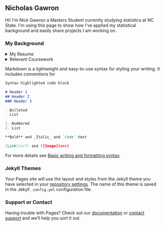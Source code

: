 ## Nicholas Gawron

Hi! I'm Nick Gawron a Masters Student currently studying statistics at NC State. I'm using this page to show how I've applied my statistical background and easily share projects I am working on. 

### My Background


<details><summary>My Resume</summary>
<p>




</p>
</details>





<details><summary>Relevant Coursework</summary>
<p>

  - ST 430: Linear Models 
  - ST 432: Survey Sampling 
  - ST 546: Probabality and Stochastic Processes (w/ Measure Theory)
  - 

</p>
</details>



Markdown is a lightweight and easy-to-use syntax for styling your writing. It includes conventions for

```markdown
Syntax highlighted code block

# Header 1
## Header 2
### Header 3

- Bulleted
- List

1. Numbered
2. List

**Bold** and _Italic_ and `Code` text

[Link](url) and ![Image](src)
```

For more details see [Basic writing and formatting syntax](https://docs.github.com/en/github/writing-on-github/getting-started-with-writing-and-formatting-on-github/basic-writing-and-formatting-syntax).

### Jekyll Themes

Your Pages site will use the layout and styles from the Jekyll theme you have selected in your [repository settings](https://github.com/ncgawron/ncgawron.github.io/settings/pages). The name of this theme is saved in the Jekyll `_config.yml` configuration file.

### Support or Contact

Having trouble with Pages? Check out our [documentation](https://docs.github.com/categories/github-pages-basics/) or [contact support](https://support.github.com/contact) and we’ll help you sort it out.
